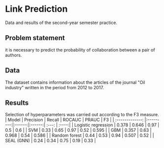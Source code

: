 # Link Prediction
Data and results of the second-year semester practice.

## Problem statement
it is necessary to predict the probability of collaboration between a pair of authors.

## Data
The dataset contains information about the articles of the journal "Oil industry" written in the period from 2012 to 2017.

## Results
Selection of hyperparameters was carried out according to the F3 measure.
| Model               | Precision | Recall | ROCAUC | PRAUC | F3    |
| :-------------:     |:---------:|:------:|:------:| :---: | :----:|
| Logistic regression | 0.378     | 0.646  | 0.97   | 0.5   | 0.6   |
| SVM                 | 0.33      | 0.65   | 0.97   | 0.52  | 0.595 |
| GBM                 | 0.357     | 0.63   | 0.968  | 0.54  | 0.586 |
| Random forest       | 0.44      | 0.53   | 0.94   | 0.507 | 0.52  |
| SEAL (GNN)          | 0.24      | 0.34   | 0.75   | 0.19  | 0.33  |
